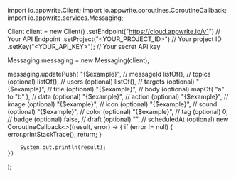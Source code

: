 import io.appwrite.Client;
import io.appwrite.coroutines.CoroutineCallback;
import io.appwrite.services.Messaging;

Client client = new Client()
    .setEndpoint("https://cloud.appwrite.io/v1") // Your API Endpoint
    .setProject("<YOUR_PROJECT_ID>") // Your project ID
    .setKey("<YOUR_API_KEY>"); // Your secret API key

Messaging messaging = new Messaging(client);

messaging.updatePush(
    "{$example}", // messageId
    listOf(), // topics (optional)
    listOf(), // users (optional)
    listOf(), // targets (optional)
    "{$example}", // title (optional)
    "{$example}", // body (optional)
    mapOf( "a" to "b" ), // data (optional)
    "{$example}", // action (optional)
    "{$example}", // image (optional)
    "{$example}", // icon (optional)
    "{$example}", // sound (optional)
    "{$example}", // color (optional)
    "{$example}", // tag (optional)
    0, // badge (optional)
    false, // draft (optional)
    "", // scheduledAt (optional)
    new CoroutineCallback<>((result, error) -> {
        if (error != null) {
            error.printStackTrace();
            return;
        }

        System.out.println(result);
    })
);

